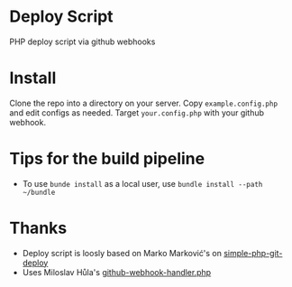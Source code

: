 # Deploy Script
PHP deploy script via github webhooks

# Install
Clone the repo into a directory on your server. Copy ```example.config.php``` and edit configs as needed. Target ```your.config.php``` with your github webhook.

# Tips for the build pipeline
- To use ```bunde install``` as a local user, use ```bundle install --path ~/bundle```

# Thanks
- Deploy script is loosly based on Marko Marković's on [simple-php-git-deploy](https://github.com/markomarkovic/simple-php-git-deploy/)
- Uses Miloslav Hůla's [github-webhook-handler.php](https://gist.github.com/milo/daed6e958ea534e4eba3)
